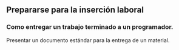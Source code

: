 ##  Prepararse para la inserción laboral

### Como entregar un trabajo terminado a un programador.

Presentar un documento estándar para la entrega de un material.